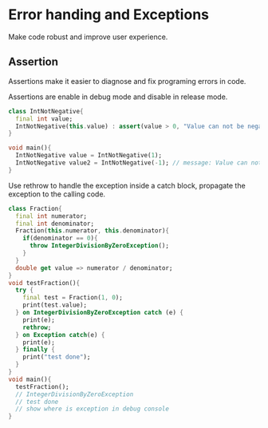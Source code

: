 # Error handing and Exceptions

Make code robust and improve user experience.

## Assertion

Assertions make it easier to diagnose and fix programing errors in code.

Assertions are enable in debug mode and disable in release mode.

```dart
class IntNotNegative{
  final int value;
  IntNotNegative(this.value) : assert(value > 0, "Value can not be negative");
}

void main(){
  IntNotNegative value = IntNotNegative(1);
  IntNotNegative value2 = IntNotNegative(-1); // message: Value can not be negative
}
```
Use rethrow to handle the exception inside a catch block, propagate the exception to the calling code.

```dart
class Fraction{
  final int numerator;
  final int denominator;
  Fraction(this.numerator, this.denominator){
    if(denominator == 0){
      throw IntegerDivisionByZeroException();
    }
  }
  double get value => numerator / denominator;
}
void testFraction(){
  try {
    final test = Fraction(1, 0);
    print(test.value);
  } on IntegerDivisionByZeroException catch (e) {
    print(e);
    rethrow;
  } on Exception catch(e) {
    print(e);
  } finally {
    print("test done");
  }
}
void main(){
  testFraction(); 
  // IntegerDivisionByZeroException
  // test done
  // show where is exception in debug console
}
```